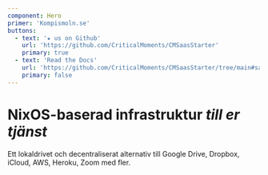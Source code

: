 ```yaml
---
component: Hero
primer: 'Kompismoln.se'
buttons:
  - text: '★ us on Github'
    url: 'https://github.com/CriticalMoments/CMSaasStarter'
    primary: true
  - text: 'Read the Docs'
    url: 'https://github.com/CriticalMoments/CMSaasStarter/tree/main#saas-starter'
    primary: false
---
```


# NixOS-baserad infrastruktur _till er tjänst_

Ett lokaldrivet och decentraliserat alternativ till Google Drive, Dropbox, iCloud, AWS, Heroku, Zoom med fler.
